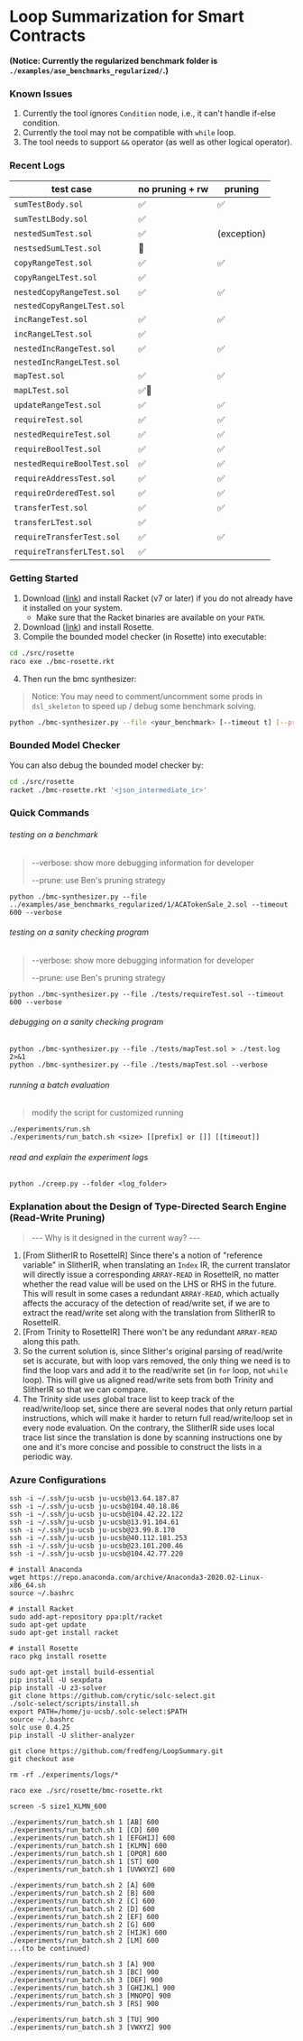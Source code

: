 # Loop Summarization for Smart Contracts

**(Notice: Currently the regularized benchmark folder is `./examples/ase_benchmarks_regularized/`.)**

### Known Issues

1. Currently the tool ignores `Condition` node, i.e., it can't handle if-else condition.
2. Currently the tool may not be compatible with `while` loop.
3. The tool needs to support `&&` operator (as well as other logical operator).

### Recent Logs

| test case                   | no pruning + rw | pruning     |
| --------------------------- | --------------- | ----------- |
| `sumTestBody.sol`           | ✅               | ✅           |
| `sumTestLBody.sol`          | ✅               |             |
| `nestedSumTest.sol`         | ✅               | (exception) |
| `nestsedSumLTest.sol`       | 🐢               |             |
| `copyRangeTest.sol`         | ✅               | ✅           |
| `copyRangeLTest.sol`        | ✅               |             |
| `nestedCopyRangeTest.sol`   | ✅               | ✅           |
| `nestedCopyRangeLTest.sol`  |                 |             |
| `incRangeTest.sol`          | ✅               | ✅           |
| `incRangeLTest.sol`         | ✅               |             |
| `nestedIncRangeTest.sol`    | ✅               | ✅           |
| `nestedIncRangeLTest.sol`   |                 |             |
| `mapTest.sol`               | ✅               | ✅           |
| `mapLTest.sol`              | ✅🐢              |             |
| `updateRangeTest.sol`       | ✅               | ✅           |
| `requireTest.sol`           | ✅               | ✅           |
| `nestedRequireTest.sol`     | ✅               | ✅           |
| `requireBoolTest.sol`       | ✅               | ✅           |
| `nestedRequireBoolTest.sol` | ✅               | ✅           |
| `requireAddressTest.sol`    | ✅               | ✅           |
| `requireOrderedTest.sol`    | ✅               | ✅           |
| `transferTest.sol`          | ✅               | ✅           |
| `transferLTest.sol`         | ✅               |             |
| `requireTransferTest.sol`   | ✅               | ✅           |
| `requireTransferLTest.sol`  | ✅               |             |

### Getting Started

1. Download ([link](https://racket-lang.org/download/)) and install Racket (v7 or later) if you do not already have it installed on your system.
   - Make sure that the Racket binaries are available on your `PATH`.
2. Download ([link](https://github.com/emina/rosette)) and install Rosette.
3. Compile the bounded model checker (in Rosette) into executable:

```bash
cd ./src/rosette
raco exe ./bmc-rosette.rkt
```

4. Then run the bmc synthesizer:

> Notice: You may need to comment/uncomment some prods in `dsl_skeleton` to speed up / debug some benchmark solving.

```bash
python ./bmc-synthesizer.py --file <your_benchmark> [--timeout t] [--prune] [--verbose]
```

### Bounded Model Checker

You can also debug the bounded model checker by:

```bash
cd ./src/rosette
racket ./bmc-rosette.rkt '<json_intermediate_ir>'
```

### Quick Commands

###### testing on a benchmark

> --verbose: show more debugging information for developer
>
> --prune: use Ben's pruning strategy

```
python ./bmc-synthesizer.py --file ../examples/ase_benchmarks_regularized/1/ACATokenSale_2.sol --timeout 600 --verbose
```

###### testing on a sanity checking program

> --verbose: show more debugging information for developer
>
> --prune: use Ben's pruning strategy

```
python ./bmc-synthesizer.py --file ./tests/requireTest.sol --timeout 600 --verbose
```

###### debugging on a sanity checking program

```
python ./bmc-synthesizer.py --file ./tests/mapTest.sol > ./test.log  2>&1
python ./bmc-synthesizer.py --file ./tests/mapTest.sol --verbose
```

###### running a batch evaluation

> modify the script for customized running

```
./experiments/run.sh
./experiments/run_batch.sh <size> [[prefix] or []] [[timeout]]
```

###### read and explain the experiment logs

```
python ./creep.py --folder <log_folder>
```

### Explanation about the Design of Type-Directed Search Engine (Read-Write Pruning)

> --- Why is it designed in the current way? ---

1. [From SlitherIR to RosetteIR] Since there's a notion of "reference variable" in SlitherIR, when translating an `Index` IR, the current translator will directly issue a corresponding `ARRAY-READ` in RosetteIR, no matter whether the read value will be used on the LHS or RHS in the future. This will result in some cases a redundant `ARRAY-READ`, which actually affects the accuracy of the detection of read/write set, if we are to extract the read/write set along with the translation from SlitherIR to RosetteIR.
2. [From Trinity to RosetteIR] There won't be any redundant `ARRAY-READ` along this path.
3. So the current solution is, since Slither's original parsing of read/write set is accurate, but with loop vars removed, the only thing we need is to find the loop vars and add it to the read/write set (in `for` loop, not `while` loop). This will give us aligned read/write sets from both Trinity and SlitherIR so that we can compare.
4. The Trinity side uses global trace list to keep track of the read/write/loop set, since there are several nodes that only return partial instructions, which will make it harder to return full read/write/loop set in every node evaluation. On the contrary, the SlitherIR side uses local trace list since the translation is done by scanning instructions one by one and it's more concise and possible to construct the lists in a periodic way.

### Azure Configurations

```
ssh -i ~/.ssh/ju-ucsb ju-ucsb@13.64.187.87
ssh -i ~/.ssh/ju-ucsb ju-ucsb@104.40.18.86
ssh -i ~/.ssh/ju-ucsb ju-ucsb@104.42.22.122
ssh -i ~/.ssh/ju-ucsb ju-ucsb@13.91.104.61
ssh -i ~/.ssh/ju-ucsb ju-ucsb@23.99.8.170
ssh -i ~/.ssh/ju-ucsb ju-ucsb@40.112.181.253
ssh -i ~/.ssh/ju-ucsb ju-ucsb@23.101.200.46
ssh -i ~/.ssh/ju-ucsb ju-ucsb@104.42.77.220

# install Anaconda
wget https://repo.anaconda.com/archive/Anaconda3-2020.02-Linux-x86_64.sh
source ~/.bashrc

# install Racket
sudo add-apt-repository ppa:plt/racket
sudo apt-get update
sudo apt-get install racket

# install Rosette
raco pkg install rosette

sudo apt-get install build-essential
pip install -U sexpdata
pip install -U z3-solver
git clone https://github.com/crytic/solc-select.git
./solc-select/scripts/install.sh
export PATH=/home/ju-ucsb/.solc-select:$PATH
source ~/.bashrc
solc use 0.4.25
pip install -U slither-analyzer

git clone https://github.com/fredfeng/LoopSummary.git
git checkout ase

rm -rf ./experiments/logs/*

raco exe ./src/rosette/bmc-rosette.rkt

screen -S size1_KLMN_600

./experiments/run_batch.sh 1 [AB] 600
./experiments/run_batch.sh 1 [CD] 600
./experiments/run_batch.sh 1 [EFGHIJ] 600
./experiments/run_batch.sh 1 [KLMN] 600
./experiments/run_batch.sh 1 [OPQR] 600
./experiments/run_batch.sh 1 [ST] 600
./experiments/run_batch.sh 1 [UVWXYZ] 600

./experiments/run_batch.sh 2 [A] 600
./experiments/run_batch.sh 2 [B] 600
./experiments/run_batch.sh 2 [C] 600
./experiments/run_batch.sh 2 [D] 600
./experiments/run_batch.sh 2 [EF] 600
./experiments/run_batch.sh 2 [G] 600
./experiments/run_batch.sh 2 [HIJK] 600
./experiments/run_batch.sh 2 [LM] 600
...(to be continued)

./experiments/run_batch.sh 3 [A] 900
./experiments/run_batch.sh 3 [BC] 900
./experiments/run_batch.sh 3 [DEF] 900
./experiments/run_batch.sh 3 [GHIJKL] 900
./experiments/run_batch.sh 3 [MNOPQ] 900
./experiments/run_batch.sh 3 [RS] 900

./experiments/run_batch.sh 3 [TU] 900
./experiments/run_batch.sh 3 [VWXYZ] 900
```

